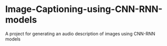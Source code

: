 # Image-Captioning-using-CNN-RNN-models
A project for generating an audio description of images using CNN-RNN models
